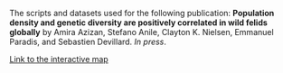 The scripts and datasets used for the following publication: **Population density and genetic diversity are positively correlated in wild felids globally** by Amira Azizan, Stefano Anile, Clayton K. Nielsen, Emmanuel Paradis, and Sebastien Devillard. _In press_.

[Link to the interactive map](https://itsamira.github.io/GDfelids/interactive_map_GDfelids.html)
